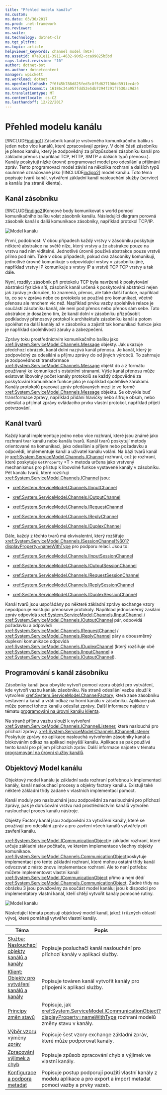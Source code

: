 ```yaml
---
title: "Přehled modelu kanálu"
ms.custom: 
ms.date: 03/30/2017
ms.prod: .net-framework
ms.reviewer: 
ms.suite: 
ms.technology: dotnet-clr
ms.tgt_pltfrm: 
ms.topic: article
helpviewer_keywords: channel model [WCF]
ms.assetid: 07a81e11-3911-4632-90d2-cca99825b5bd
caps.latest.revision: "10"
author: dotnet-bot
ms.author: dotnetcontent
manager: wpickett
ms.workload: dotnet
ms.openlocfilehash: 7f6f45b788d825fed3c8f5d627190dd8911ec4c9
ms.sourcegitcommit: 16186c34a957fdd52e5db7294f291f7530ac9d24
ms.translationtype: MT
ms.contentlocale: cs-CZ
ms.lasthandoff: 12/22/2017
---
```

# <a name="channel-model-overview"></a>Přehled modelu kanálu
[!INCLUDE[indigo1](../../../../includes/indigo1-md.md)] Zásobník kanál je vrstveného komunikačního balíku s jeden nebo více kanálů, které zpracovávají zprávy. V dolní části zásobníku je přenos kanálu, který je zodpovědný za přizpůsobení zásobníku kanál pro základní přenos (například TCP, HTTP, SMTP a dalších typů přenosu.). Kanály poskytují nízké úrovně programovací model pro odesílání a přijímání zpráv. Tento programovací model závisí na několika rozhraní a dalších typů souhrnně označované jako [!INCLUDE[indigo2](../../../../includes/indigo2-md.md)] model kanálu. Toto téma popisuje tvarů kanál, vytváření základní kanál naslouchání služby (service) a kanálu (na straně klienta).  
  
## <a name="channel-stack"></a>Kanál zásobníku  
 [!INCLUDE[indigo2](../../../../includes/indigo2-md.md)]Koncové body komunikovat s world pomocí komunikačního balíku volat zásobník kanálu. Následující diagram porovná zásobník kanál s další komunikace zásobníky, například protokol TCP/IP.  
  
 ![Model kanálu](../../../../docs/framework/wcf/extending/media/wcfc-channelstackhighlevelc.gif "wcfc_ChannelStackHighLevelc")  
  
 První, podobnost: V obou případech každý vrstvy v zásobníku poskytuje některé abstrakce na světě níže, který vrstvy a že abstrakce pouze na vrstvu nad ním viditelné. Jednotlivé úrovně používá abstrakce pouze vrstvě přímo pod ním. Také v obou případech, pokud dva zásobníky komunikují, jednotlivé úrovně komunikuje s odpovídající vrstvy v zásobníku jiné, například vrstvy IP komunikuje s vrstvy IP a vrstvě TCP TCP vrstvy a tak dále.  
  
 Nyní, rozdíly: zásobník při protokolu TCP byla navržená k poskytování abstrakci fyzické síti, zásobník kanál určená k poskytování abstrakci nejen jak zprávy je doručen, to znamená, přenos, ale také další funkce, například to, co se v zpráva nebo co protokolu se používá pro komunikaci, včetně přenosu ale mnohem víc než. Například prvku vazby spolehlivé relace je součástí zásobníku kanál, ale není pod přenos nebo přenos sám sebe. Tato abstrakce je dosaženo tím, že kanál dolní v zásobníku přizpůsobit podkladový přenosový protokol k architektuře zásobníku kanál a potom spoléhat na další kanály až v zásobníku a zajistit tak komunikaci funkce jako je například spolehlivosti záruky a zabezpečení.  
  
 Zprávy toku prostřednictvím komunikačního balíku jako <xref:System.ServiceModel.Channels.Message> objekty. Jak ukazuje předchozí obrázek, kanál dolní nazývá kanál přenosu. Je kanál, který je zodpovědný za odesílání a příjmu zprávy do od jiných výrobců. To zahrnuje je zodpovědností transformace <xref:System.ServiceModel.Channels.Message> objekt do a z formátu používaný ke komunikaci s ostatními stranami. Výše kanál přenosu může existovat libovolný počet kanály protokolů se každý odpovědné za poskytování komunikace funkce jako je například spolehlivé zárukami. Kanály protokolů pracovat zpráv předávaných mezi je ve formě <xref:System.ServiceModel.Channels.Message> objektu. Se obvykle buď transformace zprávy, například přidání hlavičky nebo šifruje obsah, nebo odesílat a přijímat zprávy ovládacího prvku vlastní protokol, například přijetí potvrzování.  
  
## <a name="channel-shapes"></a>Kanál tvarů  
 Každý kanál implementuje jedno nebo více rozhraní, které jsou známé jako rozhraní tvar kanálu nebo kanálu tvarů. Kanál tvarů poskytují metody orientované na komunikaci, jako odesílání a příjem nebo požadavku a odpovědi, implementuje kanál a uživatel kanálu volání. Na bázi tvarů kanál je <xref:System.ServiceModel.Channels.IChannel> rozhraní, což je rozhraní, které poskytuje `GetProperty` \<T > metoda určena jako vrstvený mechanismus pro přístup k libovolné funkce vystavené kanály v zásobníku. Pět kanálu tvarů, které rozšiřují <xref:System.ServiceModel.Channels.IChannel> jsou:  
  
-   <xref:System.ServiceModel.Channels.IInputChannel>  
  
-   <xref:System.ServiceModel.Channels.IOutputChannel>  
  
-   <xref:System.ServiceModel.Channels.IRequestChannel>  
  
-   <xref:System.ServiceModel.Channels.IReplyChannel>  
  
-   <xref:System.ServiceModel.Channels.IDuplexChannel>  
  
 Dále, každý z těchto tvarů má ekvivalentní, který rozšiřuje <xref:System.ServiceModel.Channels.ISessionChannel%601?displayProperty=nameWithType> pro podporu relací. Jsou to:  
  
-   <xref:System.ServiceModel.Channels.IInputSessionChannel>  
  
-   <xref:System.ServiceModel.Channels.IOutputSessionChannel>  
  
-   <xref:System.ServiceModel.Channels.IRequestSessionChannel>  
  
-   <xref:System.ServiceModel.Channels.IReplySessionChannel>  
  
-   <xref:System.ServiceModel.Channels.IDuplexSessionChannel>  
  
 Kanál tvarů jsou uspořádány po některé základní zprávy exchange vzory nepodporuje existující přenosové protokoly. Například jednosměrný zasílání zpráv odpovídá <xref:System.ServiceModel.Channels.IInputChannel> / <xref:System.ServiceModel.Channels.IOutputChannel> pár, odpovídá požadavku a odpovědi <xref:System.ServiceModel.Channels.IRequestChannel> / <xref:System.ServiceModel.Channels.IReplyChannel> páry a obousměrný duplexní komunikace odpovídá <xref:System.ServiceModel.Channels.IDuplexChannel> (který rozšiřuje obě <xref:System.ServiceModel.Channels.IInputChannel> a <xref:System.ServiceModel.Channels.IOutputChannel>).  
  
## <a name="programming-with-the-channel-stack"></a>Programování s kanál zásobníku  
 Zásobníky kanál jsou obvykle vytvoří pomocí vzoru objekt pro vytváření, kde vytvoří vazbu kanálu zásobníku. Na straně odesílání vazbu slouží k vytvoření <xref:System.ServiceModel.ChannelFactory>, která zase zásobníku sestavení a kanál a vrátí odkaz na horní kanálu v zásobníku. Aplikace pak může pomocí tohoto kanálu odesílat zprávy. Další informace najdete v tématu [programování na úrovni kanálu klienta](../../../../docs/framework/wcf/extending/client-channel-level-programming.md).  
  
 Na straně příjmu vazbu slouží k vytvoření <xref:System.ServiceModel.Channels.IChannelListener>, která naslouchá pro příchozí zprávy. <xref:System.ServiceModel.Channels.IChannelListener> Poskytuje zprávy do aplikace naslouchá vytvořením zásobníky kanál a blokováním odkaz na aplikaci nejvyšší kanálu. Aplikace se pak používá tento kanál pro příjem příchozích zpráv. Další informace najdete v tématu [programování na úrovni služby kanálů](../../../../docs/framework/wcf/extending/service-channel-level-programming.md).  
  
## <a name="the-channel-object-model"></a>Objektový Model kanálu  
 Objektový model kanálu je základní sada rozhraní potřebnou k implementaci kanály, kanál naslouchací procesy a objekty factory kanálu. Existují také některé základní třídy zadané v vlastních implementací pomoct.  
  
 Kanál moduly pro naslouchání jsou zodpovědní za naslouchání pro příchozí zprávy, pak je doručování vrstvu nad prostřednictvím kanálů vytvořen naslouchací proces kanálu nástroje.  
  
 Objekty Factory kanál jsou zodpovědní za vytváření kanály, které se používají pro odesílání zpráv a pro zavření všech kanálů vytvářely při zavření kanálu.  
  
 <xref:System.ServiceModel.ICommunicationObject>je základní rozhraní, které určuje základní stav počítače, ve kterém implementace všechny objekty komunikace. <xref:System.ServiceModel.Channels.CommunicationObject>poskytuje implementaci pro tento základní rozhraní, které mohou ostatní třídy kanál odvozovat z místo znovu implementace rozhraní. Ale to není potřeba: můžete implementovat vlastní kanál <xref:System.ServiceModel.ICommunicationObject> přímo a není dědí <xref:System.ServiceModel.Channels.CommunicationObject>. Žádné třídy na obrázku 3 jsou považovány za součást model kanálu; jsou k dispozici pro implementátory vlastní kanál, kteří chtějí vytvořit kanály pomocné rutiny.  
  
 ![Model kanálu](../../../../docs/framework/wcf/extending/media/wcfc-wcfcchannelsigure3omumtreec.gif "wcfc_WCFCChannelsigure3OMUMTreec")  
  
 Následující témata popisují objektový model kanál, jakož i různých oblastí vývoj, které pomáhají vytvářet vlastní kanály.  
  
|Téma|Popis|  
|-----------|-----------------|  
|[Služba: Naslouchací objekty kanálů a kanály](../../../../docs/framework/wcf/extending/service-channel-listeners-and-channels.md)|Popisuje posluchači kanál naslouchání pro příchozí kanály v aplikaci služby.|  
|[Klient: Objekty pro vytváření kanálů a kanály](../../../../docs/framework/wcf/extending/client-channel-factories-and-channels.md)|Popisuje továren kanál vytvořit kanály pro připojení k aplikaci služby.|  
|[Principy změn stavů](../../../../docs/framework/wcf/extending/understanding-state-changes.md)|Popisuje, jak <xref:System.ServiceModel.ICommunicationObject?displayProperty=nameWithType> rozhraní modelů změny stavu v kanály.|  
|[Výběr vzoru výměny zpráv](../../../../docs/framework/wcf/extending/choosing-a-message-exchange-pattern.md)|Popisuje šest vzory exchange základní zpráv, které může podporovat kanály.|  
|[Zpracování výjimek a chyb](../../../../docs/framework/wcf/extending/handling-exceptions-and-faults.md)|Popisuje způsob zpracování chyb a výjimek ve vlastní kanály.|  
|[Konfigurace a podpora metadat](../../../../docs/framework/wcf/extending/configuration-and-metadata-support.md)|Popisuje postup podporují použití vlastní kanály z modelu aplikace a pro export a import metadat pomocí vazby a prvky vazeb.|
